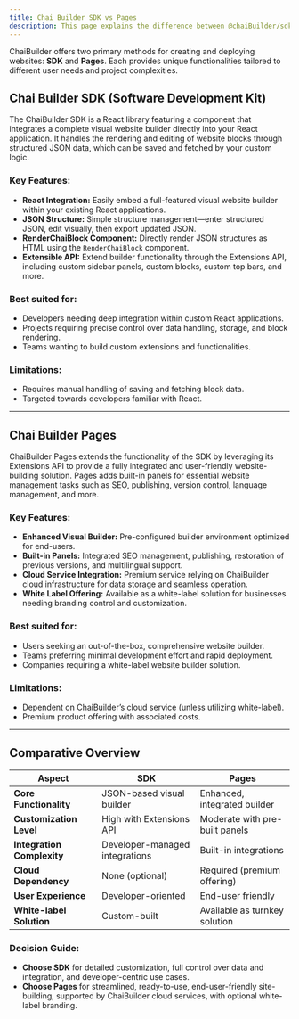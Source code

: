 ```yaml
---
title: Chai Builder SDK vs Pages
description: This page explains the difference between @chaiBuilder/sdk and @chaibuilder/pages packages
---
```


ChaiBuilder offers two primary methods for creating and deploying websites: **SDK** and **Pages**. Each provides unique functionalities tailored to different user needs and project complexities.

## Chai Builder SDK (Software Development Kit)

The ChaiBuilder SDK is a React library featuring a component that integrates a complete visual website builder directly into your React application. It handles the rendering and editing of website blocks through structured JSON data, which can be saved and fetched by your custom logic.

### Key Features:

* **React Integration:** Easily embed a full-featured visual website builder within your existing React applications.
* **JSON Structure:** Simple structure management—enter structured JSON, edit visually, then export updated JSON.
* **RenderChaiBlock Component:** Directly render JSON structures as HTML using the `RenderChaiBlock` component.
* **Extensible API:** Extend builder functionality through the Extensions API, including custom sidebar panels, custom blocks, custom top bars, and more.

### Best suited for:

* Developers needing deep integration within custom React applications.
* Projects requiring precise control over data handling, storage, and block rendering.
* Teams wanting to build custom extensions and functionalities.

### Limitations:

* Requires manual handling of saving and fetching block data.
* Targeted towards developers familiar with React.

---

## Chai Builder Pages

ChaiBuilder Pages extends the functionality of the SDK by leveraging its Extensions API to provide a fully integrated and user-friendly website-building solution. Pages adds built-in panels for essential website management tasks such as SEO, publishing, version control, language management, and more.

### Key Features:

* **Enhanced Visual Builder:** Pre-configured builder environment optimized for end-users.
* **Built-in Panels:** Integrated SEO management, publishing, restoration of previous versions, and multilingual support.
* **Cloud Service Integration:** Premium service relying on ChaiBuilder cloud infrastructure for data storage and seamless operation.
* **White Label Offering:** Available as a white-label solution for businesses needing branding control and customization.

### Best suited for:

* Users seeking an out-of-the-box, comprehensive website builder.
* Teams preferring minimal development effort and rapid deployment.
* Companies requiring a white-label website builder solution.

### Limitations:

* Dependent on ChaiBuilder’s cloud service (unless utilizing white-label).
* Premium product offering with associated costs.

---

## Comparative Overview

| Aspect                     | SDK                            | Pages                          |
| -------------------------- | ------------------------------ | ------------------------------ |
| **Core Functionality**     | JSON-based visual builder      | Enhanced, integrated builder   |
| **Customization Level**    | High with Extensions API       | Moderate with pre-built panels |
| **Integration Complexity** | Developer-managed integrations | Built-in integrations          |
| **Cloud Dependency**       | None (optional)                | Required (premium offering)    |
| **User Experience**        | Developer-oriented             | End-user friendly              |
| **White-label Solution**   | Custom-built                   | Available as turnkey solution  |

### Decision Guide:

* **Choose SDK** for detailed customization, full control over data and integration, and developer-centric use cases.
* **Choose Pages** for streamlined, ready-to-use, end-user-friendly site-building, supported by ChaiBuilder cloud services, with optional white-label branding.
